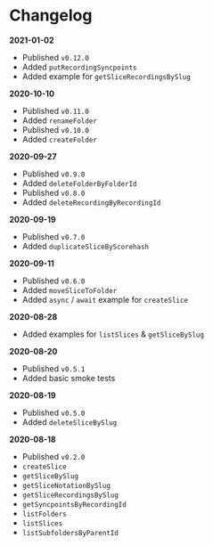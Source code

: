 # Changelog

**2021-01-02**
- Published `v0.12.0`
- Added `putRecordingSyncpoints`
- Added example for `getSliceRecordingsBySlug`

**2020-10-10**
- Published `v0.11.0`
- Added `renameFolder`
- Published `v0.10.0`
- Added `createFolder`

**2020-09-27**
- Published `v0.9.0`
- Added `deleteFolderByFolderId`
- Published `v0.8.0`
- Added `deleteRecordingByRecordingId`

**2020-09-19**
- Published `v0.7.0`
- Added `duplicateSliceByScorehash`

**2020-09-11**
- Published `v0.6.0`
- Added `moveSliceToFolder`
- Added `async` / `await` example for `createSlice`

**2020-08-28**
- Added examples for `listSlices` & `getSliceBySlug`

**2020-08-20**
- Published `v0.5.1`
- Added basic smoke tests

**2020-08-19**
- Published `v0.5.0`
- Added `deleteSliceBySlug`

**2020-08-18**
- Published `v0.2.0`
- `createSlice`
- `getSliceBySlug`
- `getSliceNotationBySlug`
- `getSliceRecordingsBySlug`
- `getSyncpointsByRecordingId`
- `listFolders`
- `listSlices`
- `listSubfoldersByParentId`
